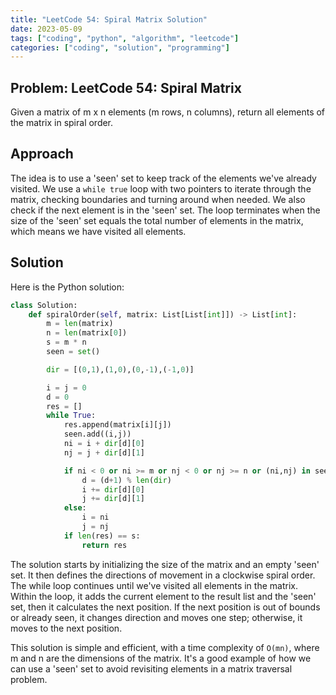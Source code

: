 ```yaml
---
title: "LeetCode 54: Spiral Matrix Solution"
date: 2023-05-09
tags: ["coding", "python", "algorithm", "leetcode"]
categories: ["coding", "solution", "programming"]
---
```


## Problem: LeetCode 54: Spiral Matrix

Given a matrix of m x n elements (m rows, n columns), return all elements of the matrix in spiral order.

## Approach

The idea is to use a 'seen' set to keep track of the elements we've already visited. We use a `while true` loop with two pointers to iterate through the matrix, checking boundaries and turning around when needed. We also check if the next element is in the 'seen' set. The loop terminates when the size of the 'seen' set equals the total number of elements in the matrix, which means we have visited all elements.

## Solution

Here is the Python solution:

```python
class Solution:
    def spiralOrder(self, matrix: List[List[int]]) -> List[int]:
        m = len(matrix)
        n = len(matrix[0])
        s = m * n
        seen = set()

        dir = [(0,1),(1,0),(0,-1),(-1,0)]

        i = j = 0
        d = 0
        res = []
        while True:
            res.append(matrix[i][j])
            seen.add((i,j))
            ni = i + dir[d][0]
            nj = j + dir[d][1]

            if ni < 0 or ni >= m or nj < 0 or nj >= n or (ni,nj) in seen:
                d = (d+1) % len(dir)
                i += dir[d][0]
                j += dir[d][1]
            else:
                i = ni
                j = nj
            if len(res) == s:
                return res 
```


The solution starts by initializing the size of the matrix and an empty 'seen' set. It then defines the directions of movement in a clockwise spiral order. The while loop continues until we've visited all elements in the matrix. Within the loop, it adds the current element to the result list and the 'seen' set, then it calculates the next position. If the next position is out of bounds or already seen, it changes direction and moves one step; otherwise, it moves to the next position.

This solution is simple and efficient, with a time complexity of `O(mn)`, where m and n are the dimensions of the matrix. It's a good example of how we can use a 'seen' set to avoid revisiting elements in a matrix traversal problem.
